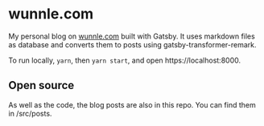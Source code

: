 # wunnle.com

My personal blog on [wunnle.com](https://wunnle.com/) built with Gatsby. It uses markdown files as database and converts them to posts using gatsby-transformer-remark. 

To run locally, `yarn`, then `yarn start`, and open https://localhost:8000.


## Open source

As well as the code, the blog posts are also in this repo. You can find them in /src/posts. 
